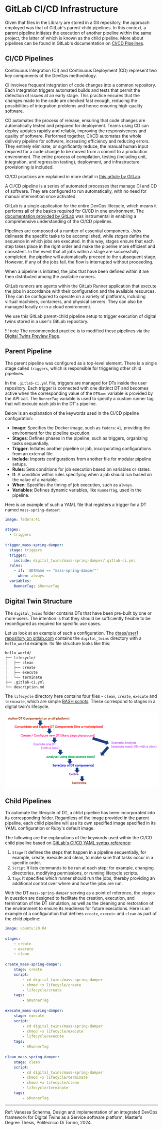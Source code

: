 # GitLab CI/CD Infrastructure

Given that files in the Library are stored in a Git repository, the approach
employed was that of GitLab's parent-child pipelines. In this context, a parent
pipeline initiates the execution of another pipeline within the same project,
the latter of which is known as the child pipeline. More about pipelines can be
found in GitLab's documentation on
[CI/CD Pipelines](https://docs.gitlab.com/ee/ci/pipelines/).

## CI/CD Pipelines

Continuous Integration (CI) and Continuous Deployment (CD) represent two key
components of the DevOps methodology.

CI involves frequent integration of code changes into a common repository.
Each integration triggers automated builds and tests that permit the detection
of issues at an early stage. This practice ensures that the changes made to
the code are checked fast enough, reducing the possibilities of integration
problems and hence ensuring high-quality software.

CD automates the process of release, ensuring that code changes are
automatically tested and prepared for deployment. Teams using CD can deploy
updates rapidly and reliably, improving the responsiveness and quality of
software. Performed together, CI/CD automates the whole delivery pipeline for
software, increasing efficiency and reducing errors. They entirely eliminate,
or significantly reduce, the manual human input required for a code change to
be moved from a commit to a production environment. The entire process of
compilation, testing (including unit, integration, and regression testing),
deployment, and infrastructure provisioning is included.

CI/CD practices are explained in more detail in
[this article by GitLab](https://about.gitlab.com/topics/ci-cd/).

A CI/CD pipeline is a series of automated processes that manage CI and CD of
software. They are configured to run automatically, with no need for manual
intervention once activated.

GitLab is a single application for the entire DevOps lifecycle, which means
it performs all of the basics required for CI/CD in one environment. The
[documentation provided by GitLab](https://docs.gitlab.com/ee/ci/pipelines/)
was instrumental in enabling a comprehensive understanding of the CI/CD
pipelines.

Pipelines are composed of a number of essential components. _Jobs_ delineate
the specific tasks to be accomplished, while _stages_ define the sequence in
which jobs are executed. In this way, stages ensure that each step takes place
in the right order and make the pipeline more efficient and consistent. In the
event that all jobs within a stage are successfully completed, the pipeline
will automatically proceed to the subsequent stage. However, if any of the
jobs fail, the flow is interrupted without proceeding.

When a pipeline is initiated, the jobs that have been defined within it are
then distributed among the available runners.

GitLab runners are agents within the GitLab Runner application that execute
the jobs in accordance with their configuration and the available resources.
They can be configured to operate on a variety of platforms, including virtual
machines, containers, and physical servers. They can also be managed locally
or in a cloud environment.

We use this GitLab parent-child pipeline setup to trigger execution of digital
twins stored in a user's GitLab repository.

!!! note
    The recommended practice is to modified these pipelines via the
    [Digital Twins Preview Page](../../user/digital-twins/devops/ui.md).

## Parent Pipeline

The parent pipeline was configured as a top-level element. There is a single
stage called `triggers`, which is responsible for triggering other child
pipelines.

In the `.gitlab-ci.yml` file, triggers are managed for DTs inside the user
repository. Each trigger is connected with one distinct DT and becomes active
when the corresponding value of the `DTName` variable is provided by the API
call. The `RunnerTag` variable is used to specify a custom runner tag that will
execute each job in the DT's pipeline.

Below is an explanation of the keywords used in the CI/CD pipeline configuration:

- **Image**: Specifies the Docker image, such as `fedora:41`, providing the
  environment for the pipeline execution.
- **Stages**: Defines phases in the pipeline, such as triggers, organizing tasks
  sequentially.
- **Trigger**: Initiates another pipeline or job, incorporating configurations
  from an external file.
- **Include**: Imports configurations from another file for modular pipeline
  setups.
- **Rules**: Sets conditions for job execution based on variables or states.
- **If**: A condition within rules specifying when a job should run based on the
  value of a variable.
- **When**: Specifies the timing of job execution, such as `always`.
- **Variables**: Defines dynamic variables, like `RunnerTag`, used in the
  pipeline.

Here is an example of such a YAML file that registers a trigger for a DT named
`mass-spring-damper`:

```yaml
image: fedora:41

stages:
  - triggers

trigger_mass-spring-damper:
  stage: triggers
  trigger:
    include: digital_twins/mass-spring-damper/.gitlab-ci.yml
  rules:
    - if: '$DTName == "mass-spring-damper"'
      when: always
  variables:
    RunnerTag: $RunnerTag
```

## Digital Twin Structure

The `digital_twins` folder contains DTs that have been pre-built by one or
more users. The intention is that they should be sufficiently flexible to be
reconfigured as required for specific use cases.

Let us look at an example of such a configuration. The
[dtaas/user1 repository on gitlab.com](https://gitlab.com/dtaas/user1) contains
the `digital_twins` directory with a `hello_world` example. Its file structure
looks like this:

```text
hello_world/
├── lifecycle/
│   ├── clean
│   ├── create
│   ├── execute
│   └── terminate
├── .gitlab-ci.yml
└── description.md
```

The `lifecycle` directory here contains four files - `clean`, `create`,
`execute` and `terminate`, which are simple
[BASH scripts](https://www.gnu.org/software/bash/). These correspond to stages
in a digital twin's lifecycle.

![Digital Twin Lifecycle](./images/dt-lifecycle.png)

## Child Pipelines

To automate the lifecycle of DT, a child pipeline has been incorporated into
its corresponding folder. Regardless of the image provided in the parent
pipeline, each child pipeline will use its own specified image specified in
its YAML configuration or Ruby's default image.

The following are the explanations of the keywords used within the CI/CD child
pipeline based on
[GitLab's CI/CD YAML syntax reference](https://docs.gitlab.com/ee/ci/yaml/):

1. `Stage`
   It defines the steps that happen in a pipeline sequentially, for example,
   create, execute and clean, to make sure that tasks occur in a specific order.
1. `Script`
   It lists commands to be run at each step; for example, changing directories,
   modifying permissions, or running lifecycle scripts.
1. `Tags`
   It specifies which runner should run the jobs, thereby providing an
   additional control over where and how the jobs are run.

With the DT `mass-spring-damper` serving as a point of reference,
the stages in question are designed to facilitate the creation, execution, and
termination of the DT simulation, as well as the cleaning and restoration of the
environment to ensure its readiness for future executions. Here is an example of
a configuration that defines `create`, `execute` and `clean` as part of the
child pipeline:

```yaml
image: ubuntu:20.04

stages:
    - create
    - execute
    - clean

create_mass-spring-damper:
    stage: create
    script:
        - cd digital_twins/mass-spring-damper
        - chmod +x lifecycle/create
        - lifecycle/create
    tags:
        - $RunnerTag

execute_mass-spring-damper:
    stage: execute
    script:
        - cd digital_twins/mass-spring-damper
        - chmod +x lifecycle/execute
        - lifecycle/execute
    tags:
        - $RunnerTag

clean_mass-spring-damper:
    stage: clean
    script:
        - cd digital_twins/mass-spring-damper
        - chmod +x lifecycle/terminate
        - chmod +x lifecycle/clean
        - lifecycle/terminate
    tags:
        - $RunnerTag
```

---

Ref: Vanessa Scherma, Design and implementation of an integrated DevOps
framework for Digital Twins as a Service software platform,
Master's Degree Thesis, Politecnico Di Torino, 2024.
